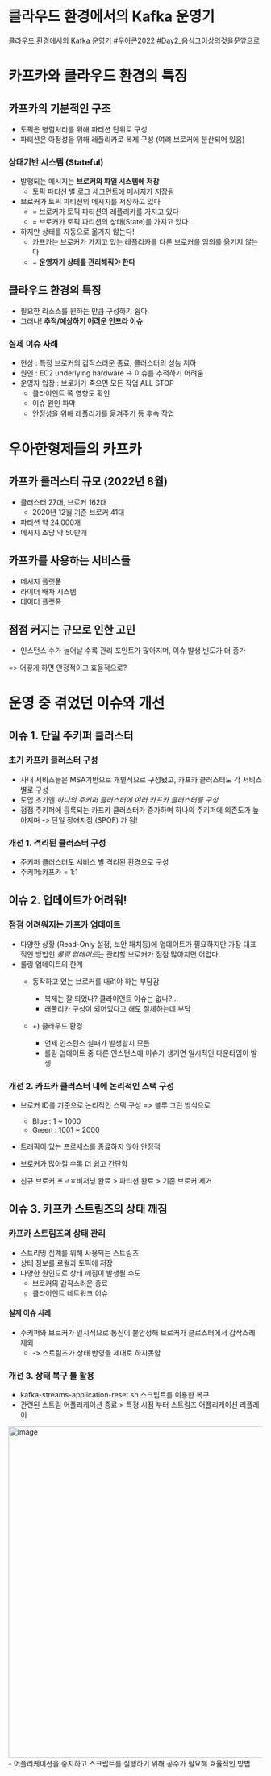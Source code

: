 # 클라우드 환경에서의 Kafka 운영기
[ 클라우드 환경에서의 Kafka 운영기 #우아콘2022 #Day2_음식그이상의것을문앞으로 ](https://youtu.be/XyuqoWUCdGA?si=eCvbdeoxjQeY3K8u)

# 카프카와 클라우드 환경의 특징
## 카프카의 기분적인 구조
- 토픽은 병렬처리를 위해 파티션 단위로 구성
- 파티션은 아정성을 위해 레플리카로 복제 구성 (여러 브로커에 분산되어 있음)
### 상태기반 시스템 (Stateful)
- 발행되는 메시지는 **브로커의 파일 시스템에 저장**
  - 토픽 파티션 별 로그 세그먼트에 메시지가 저장됨
- 브로커가 토픽 파티션의 메시지를 저장하고 있다
  - = 브로커가 토픽 파티션의 레플리카를 가지고 있다
  - = 브로커가 토픽 파티션의 상태(State)를 가지고 있다.
- 하지만 상태를 자동으로 옮기지 않는다!
  - 카프카는 브로커가 가지고 있는 레플리카를 다른 브로커를 임의를 옮기지 않는다
  - = **운영자가 상태를 관리해줘야 한다**
 
## 클라우드 환경의 특징
- 필요한 리소스를 원하는 만큼 구성하기 쉽다.
- 그러나! **추적/예상하기 어려운 인프라 이슈**

### 실제 이슈 사례
- 현상 : 특정 브로커의 갑작스러운 종료, 클러스터의 성능 저하
- 원인 : EC2 underlying hardware -> 이슈를 추적하기 어려움
- 운영자 입장 : 브로커가 죽으면 모든 작업 ALL STOP
  - 클라이언트 쪽 영향도 확인
  - 이슈 원인 파악
  - 안정성을 위해 레플리카를 옮겨주기 등 후속 작업

# 우아한형제들의 카프카
## 카프카 클러스터 규모 (2022년 8월)
- 클러스터 27대, 브로커 162대
  - 2020년 12월 기준 브로커 41대
- 파티션 약 24,000개
- 메시지 초당 약 50만개

## 카프카를 사용하는 서비스들
- 메시지 플랫폼
- 라이더 배차 시스템
- 데이터 플랫폼

## 점점 커지는 규모로 인한 고민
- 인스턴스 수가 늘어날 수록 관리 포인트가 많아지며, 이슈 발생 빈도가 더 증가

=> 어떻게 하면 안정적이고 효율적으로?

# 운영 중 겪었던 이슈와 개선
## 이슈 1. 단일 주키퍼 클러스터
### 초기 카프카 클러스터 구성
- 사내 서비스들은 MSA기반으로 개별적으로 구성됐고, 카프카 클러스터도 각 서비스 별로 구성
- 도입 초기엔 *하나의 주키퍼 클러스터에 여러 카프카 클러스터를 구성*
- 점점 주키퍼에 등록되는 카프카 클러스터가 증가하며 하나의 주키퍼에 의존도가 높아지며 -> 단일 장애지점 (SPOF) 가 됨!

### 개선 1. 격리된 클러스터 구성
- 주키퍼 클러스터도 서비스 별 격리된 환경으로 구성
- 주키퍼:카프카 = 1:1

## 이슈 2. 업데이트가 어려워!
### 점점 어려워지는 카프카 업데이트
- 다양한 상황 (Read-Only 설정, 보안 패치등)에 업데이트가 필요하지만 가장 대표적인 방법인 *롤링 업데이트*는 관리할 브로커가 점점 많아지면 어렵다.
- 롤링 업데이트의 한계
  - 동작하고 있는 브로커를 내려야 하는 부담감
    - 복제는 잘 되었나? 클라이언트 이슈는 없나?...
    - 래풀리카 구성이 되어있다고 해도 절체하는데 부담
   
  - +) 클라우드 환경
    - 언제 인스턴스 실패가 발생할지 모름
    - 롤링 업데이트 중 다른 인스턴스에 이슈가 생기면 일시적인 다운타임이 발생
### 개선 2. 카프카 클러스터 내에 논리적인 스택 구성
- 브로커 ID를 기준으로 논리적인 스택 구성 => 블루 그린 방식으로 
  - Blue : 1 ~ 1000
  - Green : 1001 ~ 2000
 
- 트래픽이 있는 프로세스를 종료하지 않아 안정적
- 브로커가 많아질 수록 더 쉽고 간단함
- 신규 브로커 프ㄹㅎ비저닝 완료 > 파티션 완료 > 기존 브로커 제거


## 이슈 3. 카프카 스트림즈의 상태 깨짐
### 카프카 스트림즈의 상태 관리
- 스트리밍 집계를 위해 사용되는 스트림즈
- 상태 정보를 로컬과 토픽에 저장
- 다양한 원인으로 상태 깨짐이 발생될 수도
  - 브로커의 갑작스러운 종료
  - 클라이언트 네트워크 이슈

#### 실제 이슈 사례
- 주키퍼와 브로커가 일시적으로 통신이 불안정해 브로커가 클로스터에서 갑작스레 제외
  - -> 스트림즈가 상태 반영을 제대로 하지못함

### 개선 3. 상태 복구 툴 활용
- kafka-streams-application-reset.sh 스크립트를 이용한 복구
- 관련된 스트림 어플리케이션 종료 > 특정 시점 부터 스트림즈 어플리케이션 리플레이
<img width="657" alt="image" src="https://github.com/IMHYEWON/tech-youtube-notes/assets/37797830/8a82078e-b556-4402-a40f-00cb53b4fbef">
- 어플리케이션을 중지하고 스크립트를 실행하기 위해 공수가 필요해 효율적인 방법 
